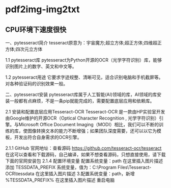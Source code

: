 # pdf2img-img2txt
## CPU环境下速度很快
一、pytesseract简介
tesseract原意为：宇宙魔方;超立方体;超正方体;四维超正方体;四次元立方体

1.1 pytesseract库
pytesseract为Python开源的OCR（光学字符识别）库，能够识别图片上的数字、英文和中文等。

1.2 pytesseract用途
它要求字迹规整、清晰可见，适合识别电脑和手机截屏等。对各种验证码的识别效果一般。

二、pytesseract安装
pytesseract库属于人工智能(AI)领域的库，AI领域的库安装一般都有点麻烦，不是一条pip就能完成的，需要配置底层应用和依赖库。

2.1 安装和配置底层应用Tesseract-OCR
Tesseract-OCR 是一款由HP实验室开发由Google维护的开源OCR（Optical Character Recognition , 光学字符识别）引擎。与Microsoft Office Document Imaging（MODI）相比，我们可以不断的训练的库，使图像转换文本的能力不断增强；如果团队深度需要，还可以以它为模板，开发出符合自身需求的OCR引擎。

2.1.1 GitHub 官网地址：查看源码
https://github.com/tesseract-ocr/tesseract
在这可以查看和下载源码，自己编译，如果不想查看源码，只想直接使用，请下载下面的官网安装包
2.1.4 配置环境变量
配置系统变量：path
在这里插入图片描述
添加 TESSDATA_PREFIX 系统变量，值为：C:\Program Files\Tesseract-OCR\tessdata
在这里插入图片描述
3.配置系统变量：path，新增 %TESSDATA_PREFIX%
在这里插入图片描述
重启电脑
